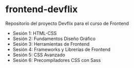 frontend-devflix
================

Repositorio del proyecto Devflix para el curso de Frontend

* Sesión 1: HTML-CSS
* Sesión 2: Fundamentos Diseño Gráfico
* Sesión 3: Herramientas de Frontend
* Sesión 4: Frameworks y Librerías de Frontend
* Sesión 5: CSS Avanzado
* Sesión 6: Precompiladores CSS con Sass